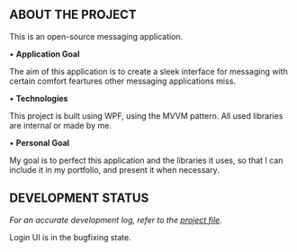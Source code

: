 ## ABOUT THE PROJECT

This is an open-source messaging application.

• **Application Goal**

The aim of this application is to create a sleek 
interface for messaging with certain comfort
feartures other messaging applications miss.

• **Technologies**

This project is built using WPF, using the
MVVM pattern. All used libraries are internal
or made by me.

• **Personal Goal**

My goal is to perfect this application and the
libraries it uses, so that I can include it in
my portfolio, and present it when necessary.

## DEVELOPMENT STATUS

*For an accurate development log, refer to the [project file](https://github.com/users/19marius/projects/1).*

Login UI is in the bugfixing state.





